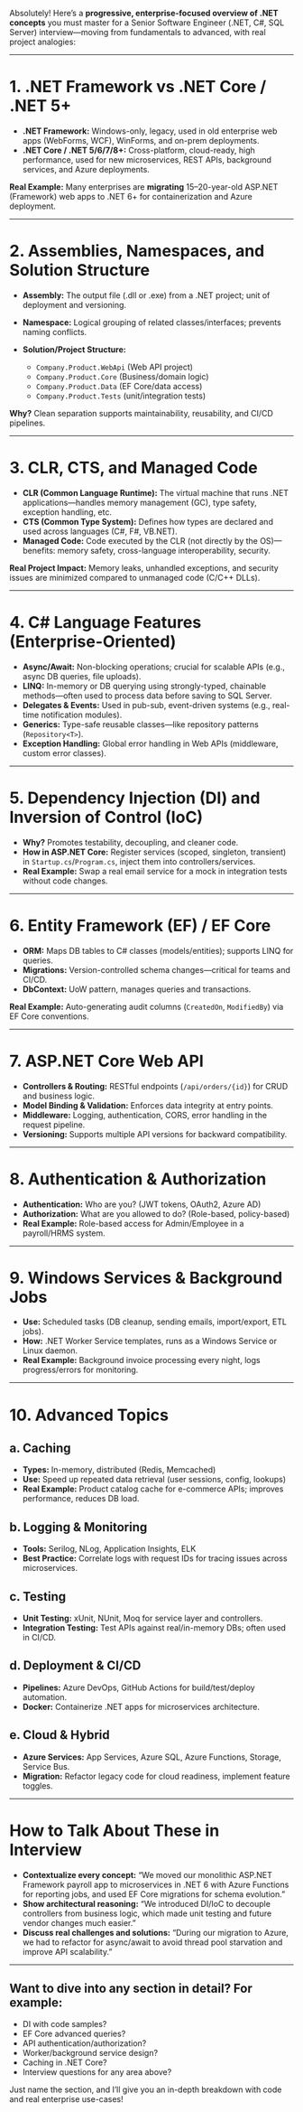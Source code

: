 Absolutely! Here’s a **progressive, enterprise-focused overview of .NET concepts** you must master for a Senior Software Engineer (.NET, C#, SQL Server) interview—moving from fundamentals to advanced, with real project analogies:

---

# **1. .NET Framework vs .NET Core / .NET 5+**

* **.NET Framework:** Windows-only, legacy, used in old enterprise web apps (WebForms, WCF), WinForms, and on-prem deployments.
* **.NET Core / .NET 5/6/7/8+:** Cross-platform, cloud-ready, high performance, used for new microservices, REST APIs, background services, and Azure deployments.

**Real Example:**
Many enterprises are **migrating** 15–20-year-old ASP.NET (Framework) web apps to .NET 6+ for containerization and Azure deployment.

---

# **2. Assemblies, Namespaces, and Solution Structure**

* **Assembly:** The output file (.dll or .exe) from a .NET project; unit of deployment and versioning.
* **Namespace:** Logical grouping of related classes/interfaces; prevents naming conflicts.
* **Solution/Project Structure:**

  * `Company.Product.WebApi` (Web API project)
  * `Company.Product.Core` (Business/domain logic)
  * `Company.Product.Data` (EF Core/data access)
  * `Company.Product.Tests` (unit/integration tests)

**Why?**
Clean separation supports maintainability, reusability, and CI/CD pipelines.

---

# **3. CLR, CTS, and Managed Code**

* **CLR (Common Language Runtime):** The virtual machine that runs .NET applications—handles memory management (GC), type safety, exception handling, etc.
* **CTS (Common Type System):** Defines how types are declared and used across languages (C#, F#, VB.NET).
* **Managed Code:** Code executed by the CLR (not directly by the OS)—benefits: memory safety, cross-language interoperability, security.

**Real Project Impact:**
Memory leaks, unhandled exceptions, and security issues are minimized compared to unmanaged code (C/C++ DLLs).

---

# **4. C# Language Features (Enterprise-Oriented)**

* **Async/Await:** Non-blocking operations; crucial for scalable APIs (e.g., async DB queries, file uploads).
* **LINQ:** In-memory or DB querying using strongly-typed, chainable methods—often used to process data before saving to SQL Server.
* **Delegates & Events:** Used in pub-sub, event-driven systems (e.g., real-time notification modules).
* **Generics:** Type-safe reusable classes—like repository patterns (`Repository<T>`).
* **Exception Handling:** Global error handling in Web APIs (middleware, custom error classes).

---

# **5. Dependency Injection (DI) and Inversion of Control (IoC)**

* **Why?**
  Promotes testability, decoupling, and cleaner code.
* **How in ASP.NET Core:**
  Register services (scoped, singleton, transient) in `Startup.cs`/`Program.cs`, inject them into controllers/services.
* **Real Example:**
  Swap a real email service for a mock in integration tests without code changes.

---

# **6. Entity Framework (EF) / EF Core**

* **ORM:** Maps DB tables to C# classes (models/entities); supports LINQ for queries.
* **Migrations:** Version-controlled schema changes—critical for teams and CI/CD.
* **DbContext:** UoW pattern, manages queries and transactions.

**Real Example:**
Auto-generating audit columns (`CreatedOn`, `ModifiedBy`) via EF Core conventions.

---

# **7. ASP.NET Core Web API**

* **Controllers & Routing:** RESTful endpoints (`/api/orders/{id}`) for CRUD and business logic.
* **Model Binding & Validation:** Enforces data integrity at entry points.
* **Middleware:** Logging, authentication, CORS, error handling in the request pipeline.
* **Versioning:** Supports multiple API versions for backward compatibility.

---

# **8. Authentication & Authorization**

* **Authentication:** Who are you? (JWT tokens, OAuth2, Azure AD)
* **Authorization:** What are you allowed to do? (Role-based, policy-based)
* **Real Example:**
  Role-based access for Admin/Employee in a payroll/HRMS system.

---

# **9. Windows Services & Background Jobs**

* **Use:** Scheduled tasks (DB cleanup, sending emails, import/export, ETL jobs).
* **How:** .NET Worker Service templates, runs as a Windows Service or Linux daemon.
* **Real Example:**
  Background invoice processing every night, logs progress/errors for monitoring.

---

# **10. Advanced Topics**

## a. **Caching**

* **Types:** In-memory, distributed (Redis, Memcached)
* **Use:** Speed up repeated data retrieval (user sessions, config, lookups)
* **Real Example:**
  Product catalog cache for e-commerce APIs; improves performance, reduces DB load.

## b. **Logging & Monitoring**

* **Tools:** Serilog, NLog, Application Insights, ELK
* **Best Practice:** Correlate logs with request IDs for tracing issues across microservices.

## c. **Testing**

* **Unit Testing:** xUnit, NUnit, Moq for service layer and controllers.
* **Integration Testing:** Test APIs against real/in-memory DBs; often used in CI/CD.

## d. **Deployment & CI/CD**

* **Pipelines:** Azure DevOps, GitHub Actions for build/test/deploy automation.
* **Docker:** Containerize .NET apps for microservices architecture.

## e. **Cloud & Hybrid**

* **Azure Services:** App Services, Azure SQL, Azure Functions, Storage, Service Bus.
* **Migration:** Refactor legacy code for cloud readiness, implement feature toggles.

---

# **How to Talk About These in Interview**

* **Contextualize every concept:**
  “We moved our monolithic ASP.NET Framework payroll app to microservices in .NET 6 with Azure Functions for reporting jobs, and used EF Core migrations for schema evolution.”
* **Show architectural reasoning:**
  “We introduced DI/IoC to decouple controllers from business logic, which made unit testing and future vendor changes much easier.”
* **Discuss real challenges and solutions:**
  “During our migration to Azure, we had to refactor for async/await to avoid thread pool starvation and improve API scalability.”

---

## **Want to dive into any section in detail? For example:**

* DI with code samples?
* EF Core advanced queries?
* API authentication/authorization?
* Worker/background service design?
* Caching in .NET Core?
* Interview questions for any area above?

Just name the section, and I’ll give you an in-depth breakdown with code and real enterprise use-cases!
